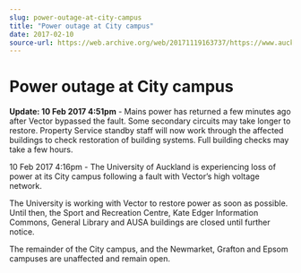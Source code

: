 ```yaml
---
slug: power-outage-at-city-campus
title: "Power outage at City campus"
date: 2017-02-10
source-url: https://web.archive.org/web/20171119163737/https://www.auckland.ac.nz/en/about/news-events-and-notices/notices/notices-2017/02/power-outage-at-city-campus.html
---
```

Power outage at City campus
===========================

**Update: 10 Feb 2017 4:51pm** - Mains power has returned a few minutes ago after Vector bypassed the fault. Some secondary circuits may take longer to restore. Property Service standby staff will now work through the affected buildings to check restoration of building systems. Full building checks may take a few hours. 

10 Feb 2017 4:16pm - The University of Auckland is experiencing loss of power at its City campus following a fault with Vector’s high voltage network.

The University is working with Vector to restore power as soon as possible. Until then, the Sport and Recreation Centre, Kate Edger Information Commons, General Library and AUSA buildings are closed until further notice.

The remainder of the City campus, and the Newmarket, Grafton and Epsom campuses are unaffected and remain open.